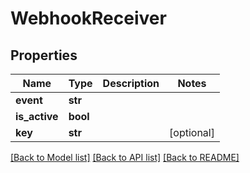 # WebhookReceiver


## Properties
Name | Type | Description | Notes
------------ | ------------- | ------------- | -------------
**event** | **str** |  | 
**is_active** | **bool** |  | 
**key** | **str** |  | [optional] 

[[Back to Model list]](../README.md#documentation-for-models) [[Back to API list]](../README.md#documentation-for-api-endpoints) [[Back to README]](../README.md)


